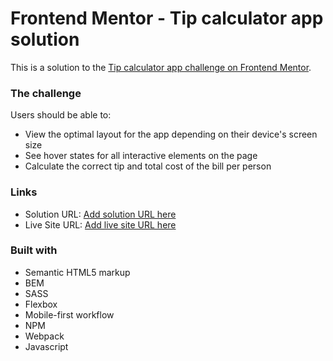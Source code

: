 # Frontend Mentor - Tip calculator app solution

This is a solution to the [Tip calculator app challenge on Frontend Mentor](https://www.frontendmentor.io/challenges/tip-calculator-app-ugJNGbJUX).

### The challenge

Users should be able to:

- View the optimal layout for the app depending on their device's screen size
- See hover states for all interactive elements on the page
- Calculate the correct tip and total cost of the bill per person

### Links

- Solution URL: [Add solution URL here](https://github.com/Dominik-Gryszkiewicz/Tip-calculator-app)
- Live Site URL: [Add live site URL here](https://tip-calculator5.netlify.app/)

### Built with

- Semantic HTML5 markup
- BEM
- SASS
- Flexbox
- Mobile-first workflow
- NPM
- Webpack
- Javascript
